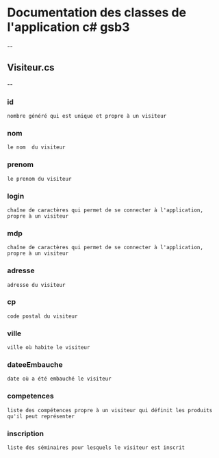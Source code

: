 # Documentation des classes de l'application c# gsb3
--
## Visiteur.cs 
--
### id
    nombre généré qui est unique et propre à un visiteur
### nom 
    le nom  du visiteur
### prenom
    le prenom du visiteur
### login
    chaîne de caractères qui permet de se connecter à l'application, propre à un visiteur
### mdp
    chaîne de caractères qui permet de se connecter à l'application, propre à un visiteur
### adresse
    adresse du visiteur
### cp
    code postal du visiteur
### ville
    ville où habite le visiteur
### dateeEmbauche
    date où a été embauché le visiteur
### competences
    liste des compétences propre à un visiteur qui définit les produits qu'il peut représenter
### inscription
    liste des séminaires pour lesquels le visiteur est inscrit
